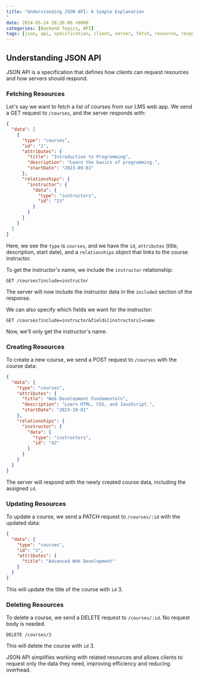 ```yaml
---
title: "Understanding JSON API: A Simple Explanation
"
date: 2024-05-24 18:26:00 +0000
categories: [Backend Topics, API]
tags: [json, api, specification, client, server, fetch, resource, response, data, type, id, attributes, relationships, include, fields, create, update, delete, request, lms, web, app, courses, instructors, programming, web-development, html, css, javascript, efficiency, overhead]
---
```


## Understanding JSON API

JSON API is a specification that defines how clients can request resources and how servers should respond.

### Fetching Resources
Let's say we want to fetch a list of courses from our LMS web app. We send a GET request to `/courses`, and the server responds with:

```json
{
  "data": [
    {
      "type": "courses",
      "id": "1",
      "attributes": {
        "title": "Introduction to Programming",
        "description": "Learn the basics of programming.",
        "startDate": "2023-09-01"
      },
      "relationships": {
        "instructor": {
          "data": {
            "type": "instructors",
            "id": "23"
          }
        }
      }
    }
  ]
}
```

Here, we see the `type` is `courses`, and we have the `id`, `attributes` (title, description, start date), and a `relationships` object that links to the course instructor.

To get the instructor's name, we include the `instructor` relationship:

```
GET /courses?include=instructor
```

The server will now include the instructor data in the `included` section of the response.

We can also specify which fields we want for the instructor:

```
GET /courses?include=instructor&fields[instructors]=name
```

Now, we'll only get the instructor's name.

### Creating Resources

To create a new course, we send a POST request to `/courses` with the course data:

```json
{
  "data": {
    "type": "courses",
    "attributes": {
      "title": "Web Development Fundamentals",
      "description": "Learn HTML, CSS, and JavaScript.",
      "startDate": "2023-10-01"
    },
    "relationships": {
      "instructor": {
        "data": {
          "type": "instructors",
          "id": "42"
        }
      }
    }
  }
}
```

The server will respond with the newly created course data, including the assigned `id`.

### Updating Resources

To update a course, we send a PATCH request to `/courses/:id` with the updated data:

```json
{
  "data": {
    "type": "courses",
    "id": "3",
    "attributes": {
      "title": "Advanced Web Development"
    }
  }
}
```

This will update the title of the course with `id` 3.

### Deleting Resources

To delete a course, we send a DELETE request to `/courses/:id`. No request body is needed.

```
DELETE /courses/3
```

This will delete the course with `id` 3.

JSON API simplifies working with related resources and allows clients to request only the data they need, improving efficiency and reducing overhead.
